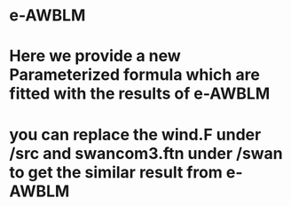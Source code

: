 # e-AWBLM
# Here we provide a new Parameterized formula which are fitted with the results of e-AWBLM
# you can replace the wind.F under /src and swancom3.ftn under /swan to get the similar result from e-AWBLM
